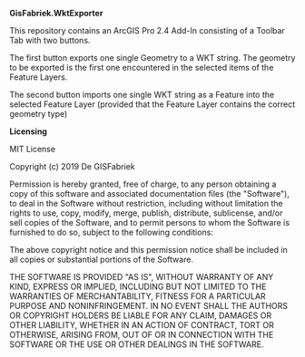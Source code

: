 **GisFabriek.WktExporter**

This repository contains an ArcGIS Pro 2.4 Add-In consisting of a Toolbar Tab with two buttons.

The first button exports one single Geometry to a WKT string. The geometry to be exported is the first one encountered in the selected items of the Feature Layers.

The second button imports one single WKT string as a Feature into the selected Feature Layer (provided that the Feature Layer contains the correct geometry type)

**Licensing**

MIT License

Copyright (c) 2019 De GISFabriek

Permission is hereby granted, free of charge, to any person obtaining a copy
of this software and associated documentation files (the "Software"), to deal
in the Software without restriction, including without limitation the rights
to use, copy, modify, merge, publish, distribute, sublicense, and/or sell
copies of the Software, and to permit persons to whom the Software is
furnished to do so, subject to the following conditions:

The above copyright notice and this permission notice shall be included in all
copies or substantial portions of the Software.

THE SOFTWARE IS PROVIDED "AS IS", WITHOUT WARRANTY OF ANY KIND, EXPRESS OR
IMPLIED, INCLUDING BUT NOT LIMITED TO THE WARRANTIES OF MERCHANTABILITY,
FITNESS FOR A PARTICULAR PURPOSE AND NONINFRINGEMENT. IN NO EVENT SHALL THE
AUTHORS OR COPYRIGHT HOLDERS BE LIABLE FOR ANY CLAIM, DAMAGES OR OTHER
LIABILITY, WHETHER IN AN ACTION OF CONTRACT, TORT OR OTHERWISE, ARISING FROM,
OUT OF OR IN CONNECTION WITH THE SOFTWARE OR THE USE OR OTHER DEALINGS IN THE
SOFTWARE.